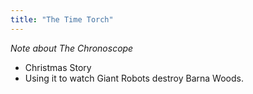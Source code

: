 ```yaml
---
title: "The Time Torch"
---
```

_Note about The Chronoscope_
- Christmas Story
- Using it to watch Giant Robots destroy Barna Woods.
